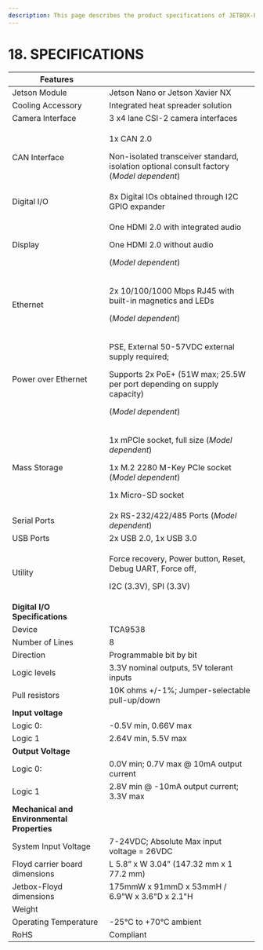 ```yaml
---
description: This page describes the product specifications of JETBOX-FLOYD system.
---
```


# 18. SPECIFICATIONS

| **Features**                                |                                                                                                                                                                        |
| ------------------------------------------- | ---------------------------------------------------------------------------------------------------------------------------------------------------------------------- |
| Jetson Module                               | Jetson Nano or Jetson Xavier NX                                                                                                                                        |
| Cooling Accessory                           | Integrated heat spreader solution                                                                                                                                      |
| Camera Interface                            | 3 x4 lane CSI-2 camera interfaces                                                                                                                                      |
| CAN Interface                               | <p>1x CAN 2.0</p><p>Non-isolated transceiver standard, isolation optional consult factory (<em>Model dependent</em>)</p>                                               |
| Digital I/O                                 | 8x Digital IOs obtained through I2C GPIO expander                                                                                                                      |
| Display                                     | <p>One HDMI 2.0 with integrated audio</p><p>One HDMI 2.0 without audio</p><p>(<em>Model dependent</em>)</p>                                                            |
| Ethernet                                    | <p>2x 10/100/1000 Mbps RJ45 with built-in magnetics and LEDs</p><p>(<em>Model dependent</em>)</p>                                                                      |
| Power over Ethernet                         | <p>PSE, External 50-57VDC external supply required;</p><p>Supports 2x PoE+ (51W max; 25.5W per port depending on supply capacity)</p><p>(<em>Model dependent</em>)</p> |
| Mass Storage                                | <p>1x mPCIe socket, full size (<em>Model dependent</em>)</p><p>1x M.2 2280 M-Key PCIe socket (<em>Model dependent</em>)</p><p>1x Micro-SD socket</p>                   |
| Serial Ports                                | 2x RS-232/422/485 Ports (_Model dependent_)                                                                                                                            |
| USB Ports                                   | 2x USB 2.0, 1x USB 3.0                                                                                                                                                 |
| Utility                                     | <p>Force recovery, Power button, Reset, Debug UART, Force off,</p><p>I2C (3.3V), SPI (3.3V) </p>                                                                       |
| **Digital I/O Specifications**              |                                                                                                                                                                        |
| Device                                      | TCA9538                                                                                                                                                                |
| Number of Lines                             | 8                                                                                                                                                                      |
| Direction                                   | Programmable bit by bit                                                                                                                                                |
| Logic levels                                | 3.3V nominal outputs, 5V tolerant inputs                                                                                                                               |
| Pull resistors                              | 10K ohms +/-1%; Jumper-selectable pull-up/down                                                                                                                         |
| **Input voltage**                           |                                                                                                                                                                        |
| Logic 0:                                    | -0.5V min, 0.66V max                                                                                                                                                   |
| Logic 1                                     | 2.64V min, 5.5V max                                                                                                                                                    |
| **Output Voltage**                          |                                                                                                                                                                        |
| Logic 0:                                    | 0.0V min; 0.7V max @ 10mA output current                                                                                                                               |
| Logic 1                                     | 2.8V min @ -10mA output current; 3.3V max                                                                                                                              |
| **Mechanical and Environmental Properties** |                                                                                                                                                                        |
| System Input Voltage                        | 7-24VDC; Absolute Max input voltage = 26VDC                                                                                                                            |
| Floyd carrier board dimensions              | L 5.8” x W 3.04” (147.32 mm x 1 77.2 mm)                                                                                                                               |
| Jetbox-Floyd dimensions                     | 175mmW x 91mmD x 53mmH / 6.9"W x 3.6"D x 2.1"H                                                                                                                         |
| Weight                                      |                                                                                                                                                                        |
| Operating Temperature                       | -25°C to +70°C ambient                                                                                                                                                 |
| RoHS                                        | Compliant                                                                                                                                                              |
